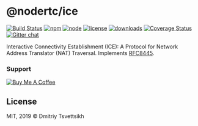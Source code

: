 # @nodertc/ice

[![Build Status](https://travis-ci.com/nodertc/ice.svg?branch=master)](https://travis-ci.com/nodertc/ice)
[![npm](https://img.shields.io/npm/v/@nodertc/ice.svg)](https://www.npmjs.com/package/@nodertc/ice)
[![node](https://img.shields.io/node/v/@nodertc/ice.svg)](https://www.npmjs.com/package/@nodertc/ice)
[![license](https://img.shields.io/npm/l/@nodertc/ice.svg)](https://www.npmjs.com/package/@nodertc/ice)
[![downloads](https://img.shields.io/npm/dm/@nodertc/ice.svg)](https://www.npmjs.com/package/@nodertc/ice)
[![Coverage Status](https://coveralls.io/repos/github/nodertc/ice/badge.svg?branch=master)](https://coveralls.io/github/nodertc/ice?branch=master)
[![Gitter chat](https://badges.gitter.im/nodertc.png)](https://gitter.im/nodertc/community)

Interactive Connectivity Establishment (ICE): A Protocol for Network Address Translator (NAT) Traversal. Implements [RFC8445](https://tools.ietf.org/html/rfc8445).

### Support

[![Buy Me A Coffee](https://www.buymeacoffee.com/assets/img/custom_images/purple_img.png)](https://www.buymeacoffee.com/reklatsmasters)

## License

MIT, 2019 &copy; Dmitriy Tsvettsikh
